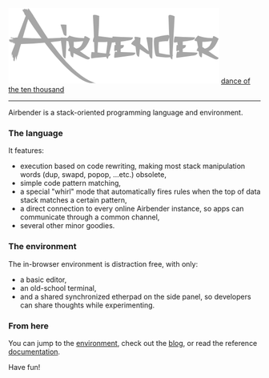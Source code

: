 ﻿![Airbender](img/Airbender.png)
[dance of the ten thousand](https://thinkbotsarefree.github.io/Airbender/)

---

Airbender is a stack-oriented programming language and environment.

### The language

It features:
- execution based on code rewriting, making most stack manipulation words (dup, swapd, popop, ...etc.) obsolete,
- simple code pattern matching,
- a special "whirl" mode that automatically fires rules when the top of data stack matches a certain pattern,
- a direct connection to every online Airbender instance, so apps can communicate through a common channel,
- several other minor goodies.

### The environment

The in-browser environment is distraction free, with only:
- a basic editor,
- an old-school terminal,
- and a shared synchronized etherpad on the side panel, so developers can share thoughts while experimenting.

### From here

You can jump to the [environment](https://thinkbotsarefree.github.io/Airbender/), check out the [blog](https://airbender.silvrback.com/), or read the reference [documentation](https://github.com/ThinkbotsAreFree/Airbender/wiki).

Have fun!